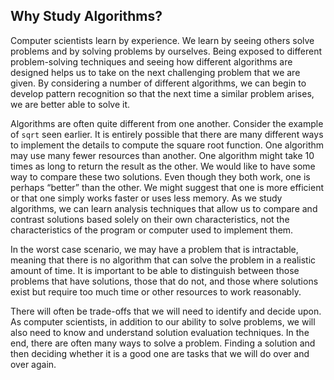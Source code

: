 Why Study Algorithms?
---

Computer scientists learn by experience. We learn by seeing others solve
problems and by solving problems by ourselves. Being exposed to
different problem-solving techniques and seeing how different algorithms
are designed helps us to take on the next challenging problem that we
are given. By considering a number of different algorithms, we can begin
to develop pattern recognition so that the next time a similar problem
arises, we are better able to solve it.

Algorithms are often quite different from one another. Consider the
example of `sqrt` seen earlier. It is entirely possible that there are
many different ways to implement the details to compute the square root
function. One algorithm may use many fewer resources than another. One
algorithm might take 10 times as long to return the result as the other.
We would like to have some way to compare these two solutions. Even
though they both work, one is perhaps “better” than the other. We might
suggest that one is more efficient or that one simply works faster or
uses less memory. As we study algorithms, we can learn analysis
techniques that allow us to compare and contrast solutions based solely
on their own characteristics, not the characteristics of the program or
computer used to implement them.

In the worst case scenario, we may have a problem that is intractable,
meaning that there is no algorithm that can solve the problem in a
realistic amount of time. It is important to be able to distinguish
between those problems that have solutions, those that do not, and those
where solutions exist but require too much time or other resources to
work reasonably.

There will often be trade-offs that we will need to identify and decide
upon. As computer scientists, in addition to our ability to solve
problems, we will also need to know and understand solution evaluation
techniques. In the end, there are often many ways to solve a problem.
Finding a solution and then deciding whether it is a good one are tasks
that we will do over and over again.
